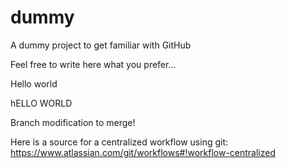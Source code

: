 dummy
=====

A dummy project to get familiar with GitHub

Feel free to write here what you prefer...

Hello world

hELLO WORLD

Branch modification to merge!

Here is a source for a centralized workflow using git:
https://www.atlassian.com/git/workflows#!workflow-centralized
